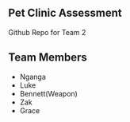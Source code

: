 ## Pet Clinic Assessment
Github Repo for Team 2
	
## Team Members
* Nganga
* Luke
* Bennett(Weapon)
* Zak 
* Grace
